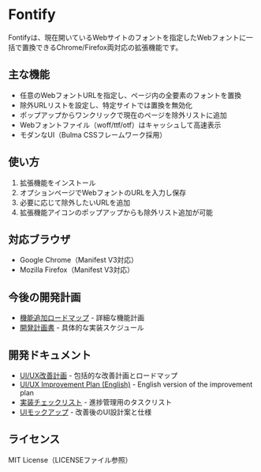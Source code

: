 # Fontify

Fontifyは、現在開いているWebサイトのフォントを指定したWebフォントに一括で置換できるChrome/Firefox両対応の拡張機能です。

## 主な機能
- 任意のWebフォントURLを指定し、ページ内の全要素のフォントを置換
- 除外URLリストを設定し、特定サイトでは置換を無効化
- ポップアップからワンクリックで現在のページを除外リストに追加
- Webフォントファイル（woff/ttf/otf）はキャッシュして高速表示
- モダンなUI（Bulma CSSフレームワーク採用）

## 使い方
1. 拡張機能をインストール
2. オプションページでWebフォントのURLを入力し保存
3. 必要に応じて除外したいURLを追加
4. 拡張機能アイコンのポップアップからも除外リスト追加が可能

## 対応ブラウザ
- Google Chrome（Manifest V3対応）
- Mozilla Firefox（Manifest V3対応）

## 今後の開発計画
- [機能追加ロードマップ](docs/features/FEATURE_ROADMAP.md) - 詳細な機能計画
- [開発計画書](docs/development/DEVELOPMENT_PLAN.md) - 具体的な実装スケジュール

## 開発ドキュメント
- [UI/UX改善計画](docs/ui/UI_UX_IMPROVEMENT_PLAN.md) - 包括的な改善計画とロードマップ
- [UI/UX Improvement Plan (English)](docs/ui/UI_UX_IMPROVEMENT_PLAN.en.md) - English version of the improvement plan
- [実装チェックリスト](docs/development/IMPLEMENTATION_CHECKLIST.md) - 進捗管理用のタスクリスト
- [UIモックアップ](docs/ui/UI_MOCKUPS.md) - 改善後のUI設計案と仕様

## ライセンス
MIT License（LICENSEファイル参照）
